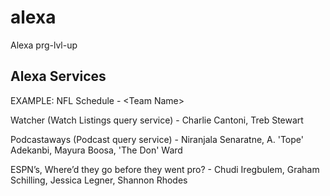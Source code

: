 # alexa
Alexa prg-lvl-up

## Alexa Services
EXAMPLE: NFL Schedule - \<Team Name\>

Watcher (Watch Listings query service) - Charlie Cantoni, Treb Stewart

Podcastaways (Podcast query service) - Niranjala Senaratne, A. 'Tope' Adekanbi, Mayura Boosa, 'The Don' Ward

ESPN’s, Where’d they go before they went pro? - Chudi Iregbulem, Graham Schilling, Jessica Legner, Shannon Rhodes
